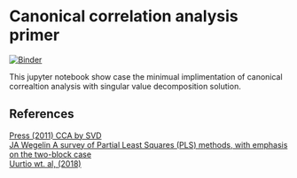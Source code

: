 # Canonical correlation analysis primer

[![Binder](https://mybinder.org/badge_logo.svg)](https://mybinder.org/v2/gh/htwangtw/cca_primer/master)

This jupyter notebook show case the minimual implimentation of canonical correaltion analysis with singular value decomposition solution. 


## References
[Press (2011) CCA by SVD](http://numerical.recipes/whp/notes/CanonCorrBySVD.pdf)  
[JA Wegelin A survey of Partial Least Squares (PLS) methods, with emphasis on the two-block case](https://www.stat.washington.edu/sites/default/files/files/reports/2000/tr371.pdf)  
[Uurtio wt. al, (2018)](https://dl.acm.org/citation.cfm?id=3136624)  
